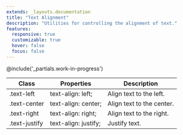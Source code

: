 ```yaml
---
extends: _layouts.documentation
title: "Text Alignment"
description: "Utilities for controlling the alignment of text."
features:
  responsive: true
  customizable: true
  hover: false
  focus: false
---
```


@include('_partials.work-in-progress')

<div class="border-t border-grey-lighter">
  <table class="w-full text-left table-collapse">
    <colgroup>
      <col class="w-1/5">
      <col class="w-1/3">
      <col>
    </colgroup>
    <thead>
      <tr>
        <th class="text-sm font-semibold text-grey-darker p-2 bg-grey-lightest">Class</th>
        <th class="text-sm font-semibold text-grey-darker p-2 bg-grey-lightest">Properties</th>
        <th class="text-sm font-semibold text-grey-darker p-2 bg-grey-lightest">Description</th>
      </tr>
    </thead>
    <tbody class="align-baseline">
      <tr>
        <td class="p-2 border-t border-smoke font-mono text-xs text-purple-dark whitespace-no-wrap">.text-left</td>
        <td class="p-2 border-t border-smoke font-mono text-xs text-blue-dark">text-align: left;</td>
        <td class="p-2 border-t border-smoke text-sm text-grey-darker">Align text to the left.</td>
      </tr>
      <tr>
        <td class="p-2 border-t border-smoke font-mono text-xs text-purple-dark whitespace-no-wrap">.text-center</td>
        <td class="p-2 border-t border-smoke font-mono text-xs text-blue-dark">text-align: center;</td>
        <td class="p-2 border-t border-smoke text-sm text-grey-darker">Align text to the center.</td>
      </tr>
      <tr>
        <td class="p-2 border-t border-smoke font-mono text-xs text-purple-dark whitespace-no-wrap">.text-right</td>
        <td class="p-2 border-t border-smoke font-mono text-xs text-blue-dark">text-align: right;</td>
        <td class="p-2 border-t border-smoke text-sm text-grey-darker">Align text to the right.</td>
      </tr>
      <tr>
        <td class="p-2 border-t border-smoke font-mono text-xs text-purple-dark whitespace-no-wrap">.text-justify</td>
        <td class="p-2 border-t border-smoke font-mono text-xs text-blue-dark">text-align: justify;</td>
        <td class="p-2 border-t border-smoke text-sm text-grey-darker">Justify text.</td>
      </tr>
    </tbody>
  </table>
</div>
